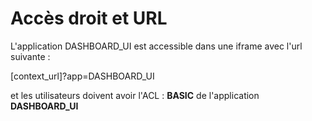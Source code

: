 # Accès droit et URL

L'application DASHBOARD_UI est accessible dans une iframe avec l'url suivante :

[context_url]?app=DASHBOARD_UI

et les utilisateurs doivent avoir l'ACL : **BASIC** de l'application **DASHBOARD_UI**

